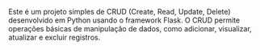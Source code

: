 Este é um projeto simples de CRUD (Create, Read, Update, Delete) desenvolvido em Python usando o framework Flask. O CRUD permite operações básicas de manipulação de dados, como adicionar, visualizar, atualizar e excluir registros.
